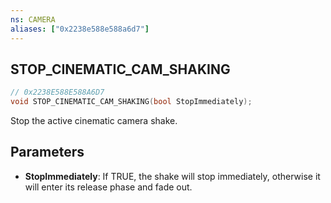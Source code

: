 ```yaml
---
ns: CAMERA
aliases: ["0x2238e588e588a6d7"]
---
```

## STOP_CINEMATIC_CAM_SHAKING

```c
// 0x2238E588E588A6D7
void STOP_CINEMATIC_CAM_SHAKING(bool StopImmediately);
```

Stop the active cinematic camera shake.


## Parameters
* **StopImmediately**: If TRUE, the shake will stop immediately, otherwise it will enter its release phase and fade out.
